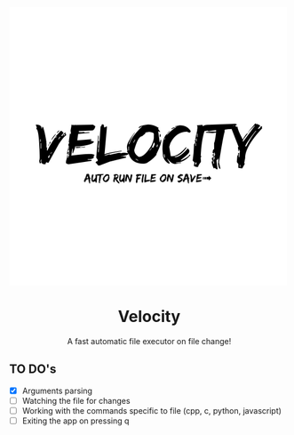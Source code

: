 <img align='center' src="./images/velocity-logo.png"/>
<h1 align="center"> Velocity </h1>

<p align='center'>
A fast automatic file executor on file change!
</p>

## TO DO's 

- [x] Arguments parsing
- [ ] Watching the file for changes
- [ ] Working with the commands specific to file (cpp, c, python, javascript)
- [ ] Exiting the app on pressing q

